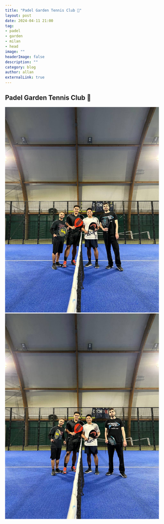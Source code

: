 ```yaml
---
title: "Padel Garden Tennis Club 🎾"
layout: post
date: 2024-04-11 21:00
tag: 
- padel
- garden
- milan
- head
image: ""
headerImage: false
description: ""
category: blog
author: allan
externalLink: true
---
```


## Padel Garden Tennis Club 🎾  

<div>
    <img class="image" src="https://github.com/Allan-Nava/Allan-Nava.github.io/blob/master/assets/images/padel_2024-04-11_22-00-37.jpg?raw=true" alt="Padel Garden Tennis Club" />
</div>


<div>
    <img class="image" src="https://github.com/Allan-Nava/Allan-Nava.github.io/blob/master/assets/images/padel_2024-04-11_22-00-49.jpg?raw=true" alt="Padel Garden Tennis Club" />
</div>
